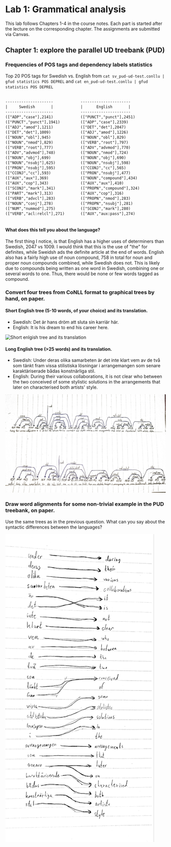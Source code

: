 # Lab 1: Grammatical analysis


This lab follows Chapters 1-4 in the course notes. Each part is started after the lecture on the corresponding chapter.
The assignments are submitted via Canvas.

## Chapter 1: explore the parallel UD treebank (PUD)

### Frequencies of POS tags and dependency labels statistics 

Top 20 POS tags for Swedish vs. English from `cat sv_pud-ud-test.conllu | gfud statistics POS DEPREL` and `cat en_pud-ud-test.conllu | gfud statistics POS DEPREL`
<pre><code>
---------------------            ----------------------
|     Swedish       |            |      English       |
---------------------            ----------------------
(["ADP","case"],2141)            (["PUNCT","punct"],2451)
(["PUNCT","punct"],1941)         (["ADP","case"],2339)
(["ADJ","amod"],1211)            (["DET","det"],2047)
(["DET","det"],1009)             (["ADJ","amod"],1226)
(["NOUN","obl"],945)             (["NOUN","obl"],829)
(["NOUN","nmod"],829)            (["VERB","root"],797)
(["VERB","root"],777)            (["ADV","advmod"],770)
(["ADV","advmod"],748)           (["NOUN","nmod"],724)
(["NOUN","obj"],699)             (["NOUN","obj"],690)
(["NOUN","nsubj"],625)           (["NOUN","nsubj"],598)
(["PRON","nsubj"],595)           (["CCONJ","cc"],565)
(["CCONJ","cc"],593)             (["PRON","nsubj"],477)
(["AUX","aux"],369)              (["NOUN","compound"],434)
(["AUX","cop"],343)              (["AUX","aux"],410)
(["SCONJ","mark"],341)           (["PROPN","compound"],324)
(["PART","mark"],313)            (["AUX","cop"],316)
(["VERB","advcl"],283)           (["PROPN","nmod"],283)
(["NOUN","conj"],278)            (["PROPN","nsubj"],281)
(["NUM","nummod"],275)           (["SCONJ","mark"],280)
(["VERB","acl:relcl"],271)       (["AUX","aux:pass"],274)

</code></pre>

#### What does this tell you about the language?

The first thing I notice, is that English has a higher uses of determiners than Swedish, 2047 vs 1009. I would think that this is the use of "the" for definites, while Sweidsh ads the definite article at the end of words. English also has a fairly high use of noun compound, 758 in total for noun and proper noun compounds combined, while Swedish does not. This is likely due to compounds being written as one word in Swedish, combining one or several words to one. Thus, there would be none or few words tagged as compound.


### Convert four trees from CoNLL format to graphical trees by hand, on paper.

#### Short English tree (5-10 words, of your choice) and its translation.

- Swedish: Det är hans dröm att sluta sin karriär här.
- English: It is his dream to end his career here.

![Short enlgish tree and its translation](./short_tree.png)

#### Long English tree (>25 words) and its translation.

- Swedish: Under deras olika samarbeten är det inte klart vem av de två som tänkt fram vissa stilistiska lösningar i arrangemangen som senare karaktäriserade bådas konstnärliga stil.
- English: During their various collaborations, it is not clear who between the two conceived of some stylistic solutions in the arrangements that later on characterised both artists' style.


![Long enlgish tree and its translation](./long_tree.png)



### Draw word alignments for some non-trivial example in the PUD treebank, on paper.
Use the same trees as in the previous question.
What can you say about the syntactic differences between the languages?

![Word alignment](./word_alignment_scaled.png)